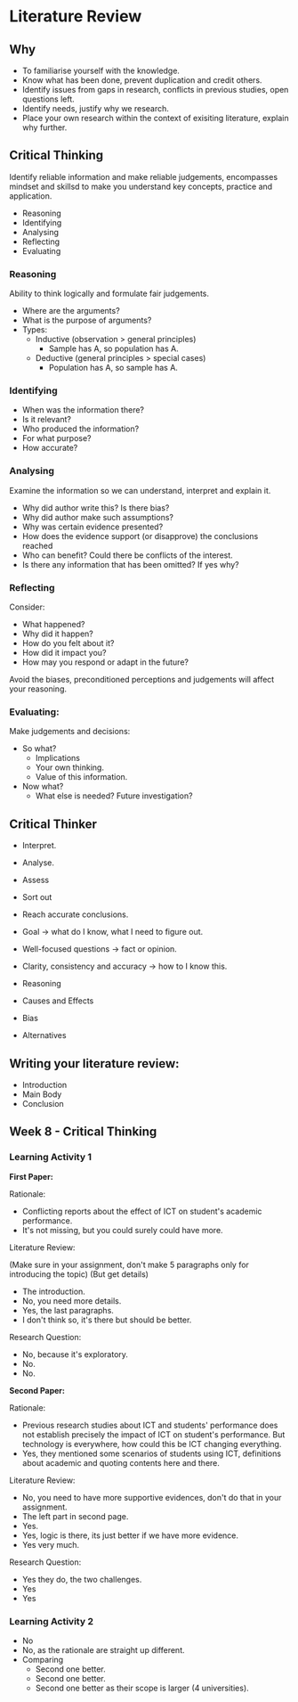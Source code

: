 # Literature Review

## Why

* To familiarise yourself with the knowledge.
* Know what has been done, prevent duplication and credit others.
* Identify issues from gaps in research, conflicts in previous studies, open questions left.
* Identify needs, justify why we research.
* Place your own research within the context of exisiting literature, explain why further.

## Critical Thinking

Identify reliable information and make reliable judgements, encompasses mindset and skillsd to make you understand key concepts, practice and application.

* Reasoning
* Identifying
* Analysing
* Reflecting
* Evaluating

### Reasoning

Ability to think logically and formulate fair judgements.

* Where are the arguments?
* What is the purpose of arguments?
* Types:
    * Inductive (observation > general principles)
        * Sample has A, so population has A.
    * Deductive (general principles > special cases)
        * Population has A, so sample has A.

### Identifying

* When was the information there?
* Is it relevant?
* Who produced the information?
* For what purpose?
* How accurate?

### Analysing

Examine the information so we can understand, interpret and explain it.

* Why did author write this? Is there bias?
* Why did author make such assumptions?
* Why was certain evidence presented?
* How does the evidence support (or disapprove) the conclusions reached
* Who can benefit? Could there be conflicts of the interest.
* Is there any information that has been omitted? If yes why?

### Reflecting

Consider:

* What happened?
* Why did it happen?
* How do you felt about it?
* How did it impact you?
* How may you respond or adapt in the future?

Avoid the biases, preconditioned perceptions and judgements will affect your reasoning.

### Evaluating:

Make judgements and decisions:

* So what?
    * Implications
    * Your own thinking.
    * Value of this information.
* Now what?
    * What else is needed? Future investigation?

## Critical Thinker

* Interpret.
* Analyse.
* Assess
* Sort out
* Reach accurate conclusions.

* Goal -> what do I know, what I need to figure out.
* Well-focused questions -> fact or opinion.
* Clarity, consistency and accuracy -> how to I know this.
* Reasoning
* Causes and Effects
* Bias
* Alternatives

## Writing your literature review:

* Introduction
* Main Body
* Conclusion

## Week 8 - Critical Thinking

### Learning Activity 1

**First Paper:**

Rationale:

* Conflicting reports about the effect of ICT on student's academic performance.
* It's not missing, but you could surely could have more.

Literature Review:

(Make sure in your assignment, don't make 5 paragraphs only for introducing the topic)
(But get details)

* The introduction.
* No, you need more details.
* Yes, the last paragraphs.
* I don't think so, it's there but should be better.

Research Question:

* No, because it's exploratory.
* No.
* No.

**Second Paper:**

Rationale:

* Previous research studies about ICT and students' performance does not establish precisely the impact of ICT on student's performance. But technology is everywhere, how could this be ICT changing everything.
* Yes, they mentioned some scenarios of students using ICT, definitions about academic and quoting contents here and there.

Literature Review:

* No, you need to have more supportive evidences, don't do that in your assignment.
* The left part in second page.
* Yes.
* Yes, logic is there, its just better if we have more evidence.
* Yes very much.

Research Question:

* Yes they do, the two challenges.
* Yes
* Yes

### Learning Activity 2

* No
* No, as the rationale are straight up different.
* Comparing
    * Second one better.
    * Second one better.
    * Second one better as their scope is larger (4 universities).
